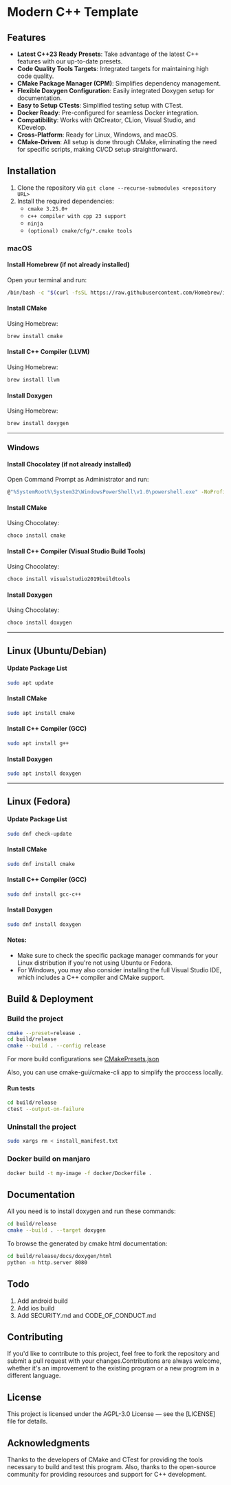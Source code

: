 # Modern C++ Template

## Features
- **Latest C++23 Ready Presets**: Take advantage of the latest C++ features with our up-to-date presets.
- **Code Quality Tools Targets**: Integrated targets for maintaining high code quality.
- **CMake Package Manager (CPM)**: Simplifies dependency management.
- **Flexible Doxygen Configuration**: Easily integrated Doxygen setup for documentation.
- **Easy to Setup CTests**: Simplified testing setup with CTest.
- **Docker Ready**: Pre-configured for seamless Docker integration.
- **Compatibility**: Works with QtCreator, CLion, Visual Studio, and KDevelop.
- **Cross-Platform**: Ready for Linux, Windows, and macOS.
- **CMake-Driven**: All setup is done through CMake, eliminating the need for specific scripts, making CI/CD setup straightforward.

## Installation

1. Clone the repository via `git clone --recurse-submodules <repository URL>`
2. Install the required dependencies:
    - `cmake 3.25.0+`
    - `c++ compiler with cpp 23 support`
    - `ninja`
    - `(optional) cmake/cfg/*.cmake tools`
     
### macOS

#### Install Homebrew (if not already installed)
Open your terminal and run:
```bash
/bin/bash -c "$(curl -fsSL https://raw.githubusercontent.com/Homebrew/install/HEAD/install.sh)"
```

#### Install CMake
Using Homebrew:
```bash
brew install cmake
```

#### Install C++ Compiler (LLVM)
Using Homebrew:
```bash
brew install llvm
```

#### Install Doxygen
Using Homebrew:
```bash
brew install doxygen
```

---

### Windows

#### Install Chocolatey (if not already installed)
Open Command Prompt as Administrator and run:
```bash
@"%SystemRoot%\System32\WindowsPowerShell\v1.0\powershell.exe" -NoProfile -InputFormat None -ExecutionPolicy Bypass -Command "iex ((New-Object System.Net.WebClient).DownloadString('https://chocolatey.org/install.ps1'))" && SET "PATH=%PATH%;%ALLUSERSPROFILE%\chocolatey\bin"
```

#### Install CMake
Using Chocolatey:
```bash
choco install cmake
```

#### Install C++ Compiler (Visual Studio Build Tools)
Using Chocolatey:
```bash
choco install visualstudio2019buildtools
```

#### Install Doxygen
Using Chocolatey:
```bash
choco install doxygen
```

---

## Linux (Ubuntu/Debian)

#### Update Package List
```bash
sudo apt update
```

#### Install CMake
```bash
sudo apt install cmake
```

#### Install C++ Compiler (GCC)
```bash
sudo apt install g++
```

#### Install Doxygen
```bash
sudo apt install doxygen
```

---

## Linux (Fedora)

#### Update Package List
```bash
sudo dnf check-update
```

#### Install CMake
```bash
sudo dnf install cmake
```

#### Install C++ Compiler (GCC)
```bash
sudo dnf install gcc-c++
```

#### Install Doxygen
```bash
sudo dnf install doxygen
```

#### Notes:
- Make sure to check the specific package manager commands for your Linux distribution if you're not using Ubuntu or Fedora.
- For Windows, you may also consider installing the full Visual Studio IDE, which includes a C++ compiler and CMake support.

## Build & Deployment

### Build the project 

```bash
cmake --preset=release .
cd build/release
cmake --build . --config release
```
For more build configurations see [CMakePresets.json](CMakePresets.json)

Also, you can use cmake-gui/cmake-cli app to simplify the proccess locally.

#### Run tests

```bash
cd build/release
ctest --output-on-failure
```

### Uninstall the project

```bash
sudo xargs rm < install_manifest.txt
```

### Docker build on manjaro

```bash
docker build -t my-image -f docker/Dockerfile .
```

## Documentation

All you need is to install doxygen and run these commands:
```bash
cd build/release
cmake --build . --target doxygen
```

To browse the generated by cmake html documentation:
```bash
cd build/release/docs/doxygen/html
python -m http.server 8080
```

## Todo
1. Add android build
2. Add ios build
3. Add SECURITY.md and CODE_OF_CONDUCT.md

## Contributing

If you'd like to contribute to this project, feel free to fork the repository and submit a pull request with your
changes.Contributions are always welcome, whether it's an improvement to the existing program or a new program in a
different language.

## License

This project is licensed under the AGPL-3.0 License — see the [LICENSE] file for details.

## Acknowledgments

Thanks to the developers of CMake and CTest for providing the tools necessary to build and test this program. Also,
thanks to the open-source community for providing resources and support for C++ development.
